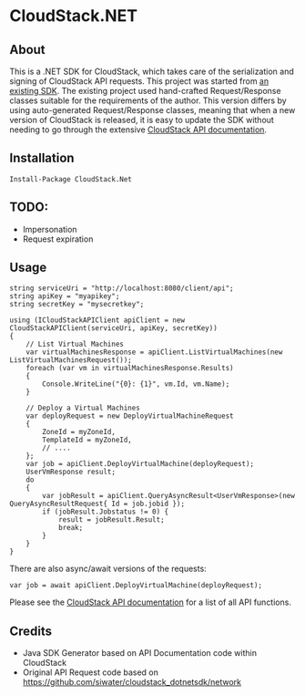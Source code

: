# CloudStack.NET

## About

This is a .NET SDK for CloudStack, which takes care of the serialization and signing of CloudStack API requests. This 
project was started from [an existing SDK](https://github.com/siwater/cloudstack_dotnetsdk/network).  The existing 
project used hand-crafted Request/Response classes suitable for the requirements of the author.  This version differs 
by using auto-generated Request/Response classes, meaning that when a new version of CloudStack is released, it is 
easy to update the SDK without needing to go through the extensive [CloudStack API documentation](https://cloudstack.apache.org/api.html).

## Installation

    Install-Package CloudStack.Net

## TODO:

  * Impersonation
  * Request expiration

## Usage

	string serviceUri = "http://localhost:8080/client/api";
	string apiKey = "myapikey";
	string secretKey = "mysecretkey";

	using (ICloudStackAPIClient apiClient = new CloudStackAPIClient(serviceUri, apiKey, secretKey))
	{
		// List Virtual Machines
		var virtualMachinesResponse = apiClient.ListVirtualMachines(new ListVirtualMachinesRequest());
		foreach (var vm in virtualMachinesResponse.Results) 
		{
			Console.WriteLine("{0}: {1}", vm.Id, vm.Name);
		}
		
		// Deploy a Virtual Machines
		var deployRequest = new DeployVirtualMachineRequest
		{
			ZoneId = myZoneId,
			TemplateId = myZoneId,
			// ....
		};
		var job = apiClient.DeployVirtualMachine(deployRequest);
		UserVmResponse result;
		do 
		{
			var jobResult = apiClient.QueryAsyncResult<UserVmResponse>(new QueryAsyncResultRequest{ Id = job.jobid });
			if (jobResult.Jobstatus != 0) {
				result = jobResult.Result;
				break;
			}
		}
	}

There are also async/await versions of the requests:

    var job = await apiClient.DeployVirtualMachine(deployRequest);

Please see the [CloudStack API documentation](https://cloudstack.apache.org/api.html) for a list of all API functions.

## Credits

* Java SDK Generator based on API Documentation code within CloudStack
* Original API Request code based on https://github.com/siwater/cloudstack_dotnetsdk/network
